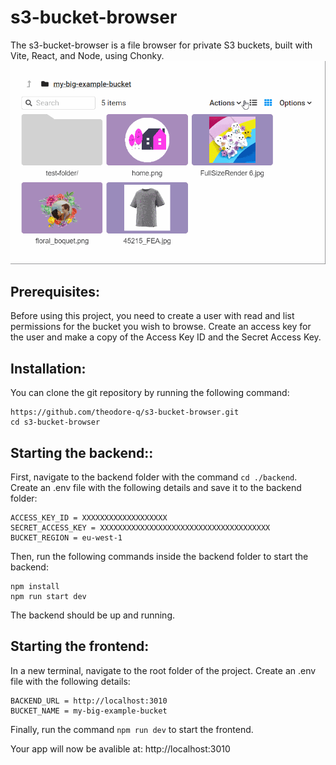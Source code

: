 # s3-bucket-browser

The s3-bucket-browser is a file browser for private S3 buckets, built with Vite, React, and Node, using Chonky. 
![browser demo](./demo.gif)

## Prerequisites:
Before using this project, you need to create a user with read and list permissions for the bucket you wish to browse. Create an access key for the user and make a copy of the Access Key ID and the Secret Access Key.

## Installation:
You can clone the git repository by running the following command:
```
https://github.com/theodore-q/s3-bucket-browser.git
cd s3-bucket-browser
```

## Starting the backend::
First, navigate to the backend folder with the command `cd ./backend`. Create an .env file with the following details and save it to the backend folder:
```
ACCESS_KEY_ID = XXXXXXXXXXXXXXXXXXX
SECRET_ACCESS_KEY = XXXXXXXXXXXXXXXXXXXXXXXXXXXXXXXXXXXXXX
BUCKET_REGION = eu-west-1
```
Then, run the following commands inside the backend folder to start the backend:

```
npm install
npm run start dev
```
The backend should be up and running.


## Starting the frontend:

In a new terminal, navigate to the root folder of the project. Create an .env file with the following details:
```
BACKEND_URL = http://localhost:3010
BUCKET_NAME = my-big-example-bucket
```
Finally, run the command `npm run dev` to start the frontend.

Your app will now be avalible at: http://localhost:3010

